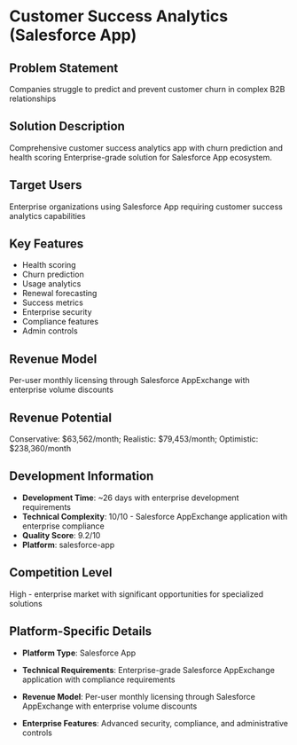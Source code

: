 # Customer Success Analytics (Salesforce App)

## Problem Statement
Companies struggle to predict and prevent customer churn in complex B2B relationships

## Solution Description
Comprehensive customer success analytics app with churn prediction and health scoring Enterprise-grade solution for Salesforce App ecosystem.

## Target Users
Enterprise organizations using Salesforce App requiring customer success analytics capabilities

## Key Features
- Health scoring
- Churn prediction
- Usage analytics
- Renewal forecasting
- Success metrics
- Enterprise security
- Compliance features
- Admin controls

## Revenue Model
Per-user monthly licensing through Salesforce AppExchange with enterprise volume discounts

## Revenue Potential
Conservative: $63,562/month; Realistic: $79,453/month; Optimistic: $238,360/month

## Development Information
- **Development Time**: ~26 days with enterprise development requirements
- **Technical Complexity**: 10/10 - Salesforce AppExchange application with enterprise compliance
- **Quality Score**: 9.2/10
- **Platform**: salesforce-app

## Competition Level
High - enterprise market with significant opportunities for specialized solutions

## Platform-Specific Details
- **Platform Type**: Salesforce App
- **Technical Requirements**: Enterprise-grade Salesforce AppExchange application with compliance requirements
- **Revenue Model**: Per-user monthly licensing through Salesforce AppExchange with enterprise volume discounts

- **Enterprise Features**: Advanced security, compliance, and administrative controls